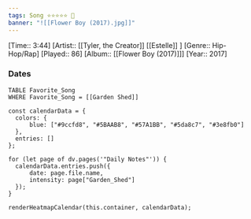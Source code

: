 ```yaml
---
tags: Song ⭐⭐⭐⭐⭐ 💛
banner: "![[Flower Boy (2017).jpg]]"
---
```

[Time:: 3:44]
[Artist:: [[Tyler, the Creator]] [[Estelle]] ]
[Genre:: Hip-Hop/Rap]
[Played:: 86]
[Album:: [[Flower Boy (2017)]]]
[Year:: 2017]
### Dates
````dataview
TABLE Favorite_Song
WHERE Favorite_Song = [[Garden Shed]]
````

  ```dataviewjs
const calendarData = { 
	colors: { 
		blue: ["#9ccfd8", "#5BAAB8", "#57A1BB", "#5da8c7", "#3e8fb0"] 
	}, 
	entries: [] 
}; 

for (let page of dv.pages('"Daily Notes"')) { 
	calendarData.entries.push({ 
		date: page.file.name, 
		intensity: page["Garden_Shed"]
	}); 
} 

renderHeatmapCalendar(this.container, calendarData);
```
